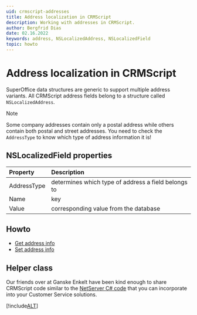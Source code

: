 ```yaml
---
uid: crmscript-addresses
title: Address localization in CRMScript
description: Working with addresses in CRMScript.
author: Bergfrid Dias
date: 02.16.2022
keywords: address, NSLocalizedAddress, NSLocalizedField
topic: howto
---
```


# Address localization in CRMScript

SuperOffice data structures are generic to support multiple address variants. All CRMScript address fields belong to a structure called `NSLocalizedAddress`.

> [!NOTE]
> Some company addresses contain only a postal address while others contain both postal and street addresses. You need to check the `AddressType` to know which type of address information it is!

## NSLocalizedField properties

| Property    | Description |
|:------------|:------------|
| AddressType | determines which type of address a field belongs to |
| Name        | key         |
| Value       | corresponding value from the database |

## Howto

* [Get address info][1]
* [Set address info][2]

## Helper class

Our friends over at Ganske Enkelt have been kind enough to share CRMScript code similar to the [NetServer C# code][3] that you can incorporate into your Customer Service solutions.

[!include[ALT](includes/address-helper.md)]

<!-- Referenced links -->
[1]: get-address.md
[2]: set-address.md
[3]: ../../addresshelper.md

<!-- Referenced images -->
